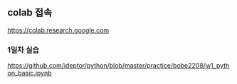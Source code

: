 ﻿
## colab 접속
https://colab.research.google.com

### 1일차 실습
https://github.com/ideptor/python/blob/master/practice/bobe2208/w1_python_basic.ipynb
